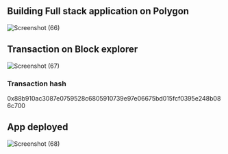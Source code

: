 ## Building Full stack application on Polygon
![Screenshot (66)](https://github.com/emmyoat/BUILDH3R_JUNE_/assets/120312489/4066e356-ea9b-44c2-8af5-c8532f006bab)

## Transaction on Block explorer
![Screenshot (67)](https://github.com/emmyoat/BUILDH3R_JUNE_/assets/120312489/615564b6-5bbf-40b8-a7cd-7b35a9713af0)
### Transaction hash
0x88b910ac3087e0759528c6805910739e97e06675bd015fcf0395e248b086c700
## App deployed
![Screenshot (68)](https://github.com/emmyoat/BUILDH3R_JUNE_/assets/120312489/da930e30-91be-4c8e-b4d4-f49cee2efdbb)




